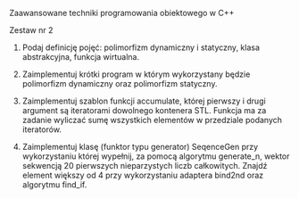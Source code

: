 

Zaawansowane techniki programowania obiektowego w C++



Zestaw nr 2





1. Podaj definicję pojęć: polimorfizm dynamiczny i statyczny, klasa abstrakcyjna, funkcja wirtualna.

2. Zaimplementuj krótki program w którym wykorzystany będzie polimorfizm dynamiczny oraz polimorfizm statyczny.

3. Zaimplementuj szablon funkcji accumulate, której pierwszy i drugi argument są iteratorami dowolnego kontenera STL. Funkcja ma za zadanie wyliczać sumę wszystkich elementów w przedziale podanych iteratorów.

4. Zaimplementuj klasę (funktor typu generator) SeqenceGen przy wykorzystaniu której wypełnij, za pomocą algorytmu generate_n, wektor sekwencją 20 pierwszych nieparzystych liczb całkowitych. Znajdź element większy od 4 przy wykorzystaniu adaptera bind2nd oraz algorytmu find_if.
